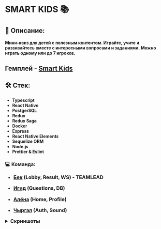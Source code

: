 <h1>SMART KIDS 📚</h1>

<h2>🛝 Описание:
<h4>
Мини-квиз для детей с полезным контентом. Играйте, учите и развивайтесь вместе с интересными вопросами и заданиями. Можно играть одному или до 7 игроков.

<h2> Гемплей - <a href="https://youtu.be/D3z10znHYSo">Smart Kids</a> </h2>

<h2>🛠 Стек:
<h4>
  
- Typescript
- React Native
- PostgerSQL
- Redux
- Redux Saga
- Docker
- Express
- React Native Elements
- Sequelize ORM
- Node.js
- Prettier & Eslint
  
<h3>💻 Команда:

- <a href="https://github.com/beeek18">Бек</a> (Lobby, Result, WS) - TEAMLEAD

- <a href="https://github.com/igidali">Игид</a> (Questions, DB)

- <a href="https://github.com/krupeshka">Алёна</a> (Home, Profile)

- <a href="https://github.com/COBERNADOS">Чыргал</a> (Auth, Sound)

<details>
  <summary><b>Скриншоты</b></summary>
  <br>

<img src='./assets/welcome.png' alt='welcome'>
<img src='./assets/auth.png' alt='auth'>
<img src='./assets/login.png' alt='login'>
<img src='./assets/home.png' alt='home'>
<img src='./assets/profile.png' alt='profile'>
<img src='./assets/categories.png' alt='categories'>
<img src='./assets/lobby.png' alt='lobby'>
<img src='./assets/introSimple.png' alt='introSimple'>
<img src='./assets/choice.png' alt='choice'>
<img src='./assets/introHard.png' alt='introHard'>
<img src='./assets/select.png' alt='select'>
<img src='./assets/input.png' alt='input'>
<img src='./assets/result.png' alt='result'>
</details>
